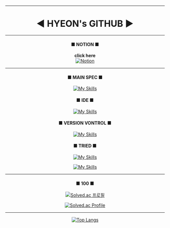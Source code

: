 <div align="center">

***
 
# <b>◀ HYEON's GITHUB ▶</b>

***
  
#### ■ NOTION ■
<span stype='color:red'><b>click here</b></span><br>
[![Notion](https://img.shields.io/badge/Notion-%23000000.svg?style=for-the-badge&logo=notion&logoColor=white)](https://versed-pigment-371.notion.site/4a696b9f0df7439fa4e081e6cfbfddcf?pvs=4)

***


#### ■ MAIN SPEC ■
[![My Skills](https://skillicons.dev/icons?i=unity,cs,cpp,c)](https://skillicons.dev)<br>

#### ■ IDE ■
[![My Skills](https://skillicons.dev/icons?i=visualstudio,vscode,idea)](https://skillicons.dev)<br>

#### ■ VERSION VONTROL ■
[![My Skills](https://skillicons.dev/icons?i=github,git)](https://skillicons.dev)<br>

#### ■ TRIED ■
[![My Skills](https://skillicons.dev/icons?i=html,css,js,py,java,linux)](https://skillicons.dev)<br>

[![My Skills](https://skillicons.dev/icons?i=lua,kotlin,androidstudio,firebase,postman)](https://skillicons.dev)<br>

***

#### ■ 100 ■
[![Solved.ac
프로필](http://mazassumnida.wtf/api/mini/generate_badge?boj=urim2270)](https://solved.ac/urim2270)

[![Solved.ac Profile](http://mazassumnida.wtf/api/v2/generate_badge?boj=urim2270)](https://solved.ac/urim2270/)

***

[![Top Langs](https://github-readme-stats.vercel.app/api/top-langs/?username=zlaepek&layout=compact)](https://github.com/hyeon23/github-readme-stats)

</div>